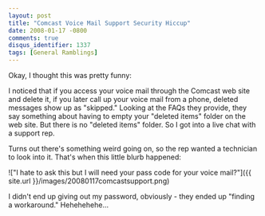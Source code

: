 ```yaml
---
layout: post
title: "Comcast Voice Mail Support Security Hiccup"
date: 2008-01-17 -0800
comments: true
disqus_identifier: 1337
tags: [General Ramblings]
---
```

Okay, I thought this was pretty funny:

I noticed that if you access your voice mail through the Comcast web
site and delete it, if you later call up your voice mail from a phone,
deleted messages show up as "skipped." Looking at the FAQs they provide,
they say something about having to empty your "deleted items" folder on
the web site. But there is no "deleted items" folder. So I got into a
live chat with a support rep.

Turns out there's something weird going on, so the rep wanted a
technician to look into it. That's when this little blurb happened:

!["I hate to ask this but I will need your pass code for your voice
mail?"]({{ site.url }}/images/20080117comcastsupport.png)

I didn't end up giving out my password, obviously - they ended up
"finding a workaround." Hehehehehe...
